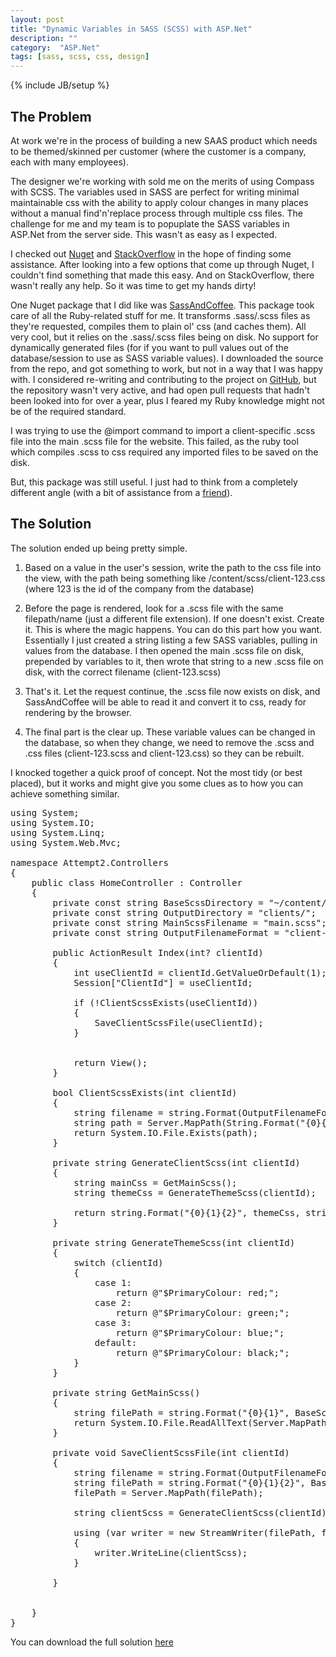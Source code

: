 ```yaml
---
layout: post
title: "Dynamic Variables in SASS (SCSS) with ASP.Net"
description: ""
category:  "ASP.Net"
tags: [sass, scss, css, design]
---
```

{% include JB/setup %}

## The Problem

At work we're in the process of building a new SAAS product which needs to be
themed/skinned per customer (where the customer is a company, each with many
employees).

The designer we're working with sold me on the merits of using Compass with
SCSS. The variables used in SASS are perfect for writing minimal maintainable
css with the ability to apply colour changes in many places without a manual
find'n'replace process through multiple css files. The challenge for me and my
team is to popuplate the SASS variables in ASP.Net from the server side. This
wasn't as easy as I expected.

I checked out [Nuget][1] and [StackOverflow][2] in the hope of finding some assistance.
After looking into a few options that come up through Nuget, I couldn't find
something that made this easy. And on StackOverflow, there wasn't really any
help. So it was time to get my hands dirty!

One Nuget package that I did like was [SassAndCoffee][3]. This package took care
of all the Ruby-related stuff for me. It transforms .sass/.scss files as they're
requested, compiles them to plain ol' css (and caches them). All very cool, but
it relies on the .sass/.scss files being on disk. No support for dynamically
generated files (for if you want to pull values out of the database/session to
use as SASS variable values). I downloaded the source from the repo, and got
something to work, but not in a way that I was happy with. I considered
re-writing and contributing to the project on [GitHub][4], but the repository
wasn't very active, and had open pull requests that hadn't been looked into for
over a year, plus I feared my Ruby knowledge might not be of the required standard.

I was trying to use the @import command to import a client-specific .scss file
into the main .scss file for the website. This failed, as the ruby tool which
compiles .scss to css required any imported files to be saved on the disk.

But, this package was still useful. I just had to think from a completely
different angle (with a bit of assistance from a [friend][6]).

## The Solution

The solution ended up being pretty simple.

1.  Based on a value in the user's session, write the path to the css file into
    the view, with the path being something like /content/scss/client-123.css
    (where 123 is the id of the company from the database)

2.  Before the page is rendered, look for a .scss file with the same
    filepath/name (just a different file extension). If one doesn't exist.
    Create it. This is where the magic happens. You can do this part how you
    want. Essentially I just created a string listing a few SASS variables,
    pulling in values from the database. I then opened the main .scss file on
    disk, prepended by variables to it, then wrote that string to a new .scss
    file on disk, with the correct filename (client-123.scss)

3.  That's it. Let the request continue, the .scss file now exists on disk, and
    SassAndCoffee will be able to read it and convert it to css, ready for
    rendering by the browser.

4.  The final part is the clear up. These variable values can be changed in the
    database, so when they change, we need to remove the .scss and .css files
    (client-123.scss and client-123.css) so they can be rebuilt.



I knocked together a quick proof of concept. Not the most tidy (or best placed),
but it works and might give you some clues as to how you can achieve something
similar.


<pre>
using System;
using System.IO;
using System.Linq;
using System.Web.Mvc;

namespace Attempt2.Controllers
{
    public class HomeController : Controller
    {
        private const string BaseScssDirectory = "~/content/scss/";
        private const string OutputDirectory = "clients/";
        private const string MainScssFilename = "main.scss";
        private const string OutputFilenameFormat = "client-{0}.scss";
        
        public ActionResult Index(int? clientId)
        {
            int useClientId = clientId.GetValueOrDefault(1);
            Session["ClientId"] = useClientId;

            if (!ClientScssExists(useClientId))
            {
                SaveClientScssFile(useClientId);
            }


            return View();
        }

        bool ClientScssExists(int clientId)
        {
            string filename = string.Format(OutputFilenameFormat, clientId);
            string path = Server.MapPath(String.Format("{0}{1}{2}", BaseScssDirectory, OutputDirectory, filename));
            return System.IO.File.Exists(path);
        }

        private string GenerateClientScss(int clientId)
        {
            string mainCss = GetMainScss();
            string themeCss = GenerateThemeScss(clientId);

            return string.Format("{0}{1}{2}", themeCss, string.Concat(Enumerable.Repeat(Environment.NewLine, 5)), mainCss);
        }

        private string GenerateThemeScss(int clientId)
        {
            switch (clientId)
            {
                case 1:
                    return @"$PrimaryColour: red;";
                case 2:
                    return @"$PrimaryColour: green;";
                case 3:
                    return @"$PrimaryColour: blue;";
                default:
                    return @"$PrimaryColour: black;";
            }
        }

        private string GetMainScss()
        {
            string filePath = string.Format("{0}{1}", BaseScssDirectory, MainScssFilename);
            return System.IO.File.ReadAllText(Server.MapPath(filePath));
        }

        private void SaveClientScssFile(int clientId)
        {
            string filename = string.Format(OutputFilenameFormat, clientId);
            string filePath = string.Format("{0}{1}{2}", BaseScssDirectory, OutputDirectory, filename);
            filePath = Server.MapPath(filePath);

            string clientScss = GenerateClientScss(clientId);

            using (var writer = new StreamWriter(filePath, false))
            {
                writer.WriteLine(clientScss);
            }

        }


    }
}
</pre>

You can download the full solution [here][5]


[1]: <http://www.nuget.org/>

[2]: <http://www.stackoverflow.com/>

[3]: <https://github.com/paulcbetts/SassAndCoffee>

[4]: <http://www.github.com/>

[5]: <http://stevekennaird.github.io/assets/code/DynamicScssVariables.zip>

[6]: <https://twitter.com/JonathanGillUK>
